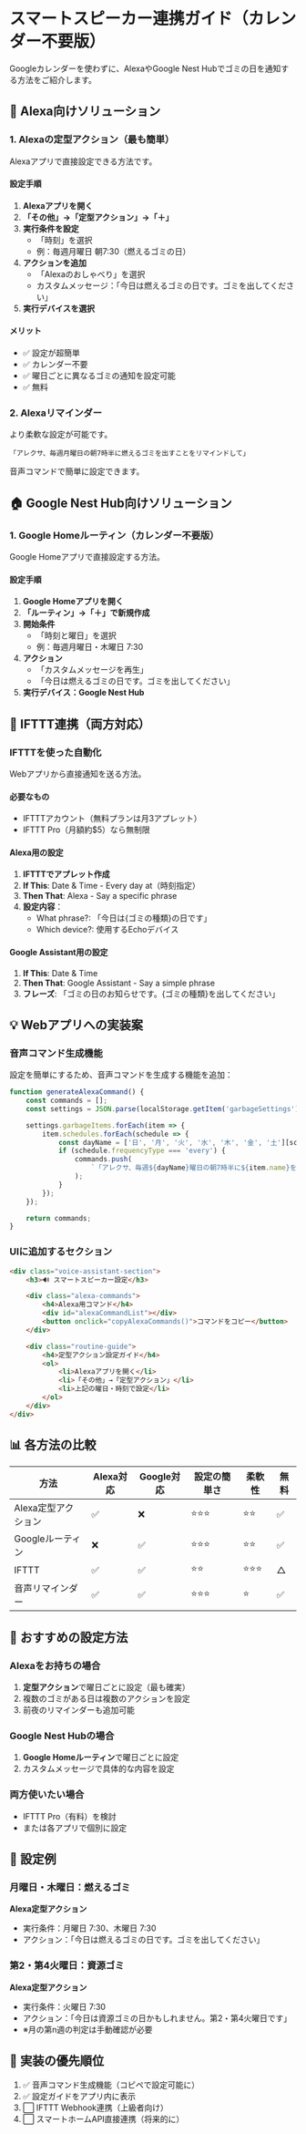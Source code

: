 # スマートスピーカー連携ガイド（カレンダー不要版）

Googleカレンダーを使わずに、AlexaやGoogle Nest Hubでゴミの日を通知する方法をご紹介します。

## 🔔 Alexa向けソリューション

### 1. Alexaの定型アクション（最も簡単）
Alexaアプリで直接設定できる方法です。

#### 設定手順
1. **Alexaアプリを開く**
2. **「その他」→「定型アクション」→「＋」**
3. **実行条件を設定**
   - 「時刻」を選択
   - 例：毎週月曜日 朝7:30（燃えるゴミの日）
4. **アクションを追加**
   - 「Alexaのおしゃべり」を選択
   - カスタムメッセージ：「今日は燃えるゴミの日です。ゴミを出してください」
5. **実行デバイスを選択**

#### メリット
- ✅ 設定が超簡単
- ✅ カレンダー不要
- ✅ 曜日ごとに異なるゴミの通知を設定可能
- ✅ 無料

### 2. Alexaリマインダー
より柔軟な設定が可能です。

```
「アレクサ、毎週月曜日の朝7時半に燃えるゴミを出すことをリマインドして」
```

音声コマンドで簡単に設定できます。

## 🏠 Google Nest Hub向けソリューション

### 1. Google Homeルーティン（カレンダー不要版）
Google Homeアプリで直接設定する方法。

#### 設定手順
1. **Google Homeアプリを開く**
2. **「ルーティン」→「＋」で新規作成**
3. **開始条件**
   - 「時刻と曜日」を選択
   - 例：毎週月曜日・木曜日 7:30
4. **アクション**
   - 「カスタムメッセージを再生」
   - 「今日は燃えるゴミの日です。ゴミを出してください」
5. **実行デバイス：Google Nest Hub**

## 🔗 IFTTT連携（両方対応）

### IFTTTを使った自動化
Webアプリから直接通知を送る方法。

#### 必要なもの
- IFTTTアカウント（無料プランは月3アプレット）
- IFTTT Pro（月額約$5）なら無制限

#### Alexa用の設定
1. **IFTTTでアプレット作成**
2. **If This**: Date & Time - Every day at（時刻指定）
3. **Then That**: Alexa - Say a specific phrase
4. **設定内容**：
   - What phrase?: 「今日は{ゴミの種類}の日です」
   - Which device?: 使用するEchoデバイス

#### Google Assistant用の設定
1. **If This**: Date & Time
2. **Then That**: Google Assistant - Say a simple phrase
3. **フレーズ**: 「ゴミの日のお知らせです。{ゴミの種類}を出してください」

## 💡 Webアプリへの実装案

### 音声コマンド生成機能
設定を簡単にするため、音声コマンドを生成する機能を追加：

```javascript
function generateAlexaCommand() {
    const commands = [];
    const settings = JSON.parse(localStorage.getItem('garbageSettings'));

    settings.garbageItems.forEach(item => {
        item.schedules.forEach(schedule => {
            const dayName = ['日', '月', '火', '水', '木', '金', '土'][schedule.dayOfWeek];
            if (schedule.frequencyType === 'every') {
                commands.push(
                    `「アレクサ、毎週${dayName}曜日の朝7時半に${item.name}を出すことをリマインドして」`
                );
            }
        });
    });

    return commands;
}
```

### UIに追加するセクション
```html
<div class="voice-assistant-section">
    <h3>🔊 スマートスピーカー設定</h3>

    <div class="alexa-commands">
        <h4>Alexa用コマンド</h4>
        <div id="alexaCommandList"></div>
        <button onclick="copyAlexaCommands()">コマンドをコピー</button>
    </div>

    <div class="routine-guide">
        <h4>定型アクション設定ガイド</h4>
        <ol>
            <li>Alexaアプリを開く</li>
            <li>「その他」→「定型アクション」</li>
            <li>上記の曜日・時刻で設定</li>
        </ol>
    </div>
</div>
```

## 📊 各方法の比較

| 方法 | Alexa対応 | Google対応 | 設定の簡単さ | 柔軟性 | 無料 |
|------|-----------|------------|--------------|--------|------|
| Alexa定型アクション | ✅ | ❌ | ⭐⭐⭐ | ⭐⭐ | ✅ |
| Googleルーティン | ❌ | ✅ | ⭐⭐⭐ | ⭐⭐ | ✅ |
| IFTTT | ✅ | ✅ | ⭐⭐ | ⭐⭐⭐ | △ |
| 音声リマインダー | ✅ | ✅ | ⭐⭐⭐ | ⭐ | ✅ |

## 🎯 おすすめの設定方法

### Alexaをお持ちの場合
1. **定型アクション**で曜日ごとに設定（最も確実）
2. 複数のゴミがある日は複数のアクションを設定
3. 前夜のリマインダーも追加可能

### Google Nest Hubの場合
1. **Google Homeルーティン**で曜日ごとに設定
2. カスタムメッセージで具体的な内容を設定

### 両方使いたい場合
- IFTTT Pro（有料）を検討
- または各アプリで個別に設定

## 💬 設定例

### 月曜日・木曜日：燃えるゴミ
**Alexa定型アクション**
- 実行条件：月曜日 7:30、木曜日 7:30
- アクション：「今日は燃えるゴミの日です。ゴミを出してください」

### 第2・第4火曜日：資源ゴミ
**Alexa定型アクション**
- 実行条件：火曜日 7:30
- アクション：「今日は資源ゴミの日かもしれません。第2・第4火曜日です」
- ※月の第n週の判定は手動確認が必要

## 🚀 実装の優先順位

1. ✅ 音声コマンド生成機能（コピペで設定可能に）
2. ✅ 設定ガイドをアプリ内に表示
3. ⬜ IFTTT Webhook連携（上級者向け）
4. ⬜ スマートホームAPI直接連携（将来的に）